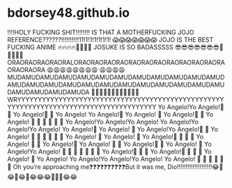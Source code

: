 # bdorsey48.github.io
‼️‼️HOLY FUCKING SHIT‼️‼️‼️‼️ IS THAT A MOTHERFUCKING JOJO REFERENCE??????!!!!!!!!!!11!1!1!1!1!1!1! 😱😱😱😱😱😱😱 JOJO IS THE BEST FUCKING ANIME 🔥🔥🔥🔥💯💯💯💯 JOSUKE IS SO BADASSSSS 😎😎😎😎😎😎😎👊👊👊👊👊 ORAORAORAORAORALORAORAORAORAORAORAORAORAORAORAORAORAORAORAORA 😩😩😩😩😩😩😩😩 😩😩😩😩 MUDAMUDAMUDAMUDAMUDAMUDAMUDAMUDAMUDAMUDAMUDAMUDAMUDAMUDAMUDAMUDAMUDAMUDAMUDAMUDAMUDAMUDAMUDAMUDAMUDAMUDAMUDAMUDA 🤬😡🤬😡🤬😡🤬🤬😡🤬🤬😡WRYYYYYYYYYYYYYYYYYYYYYYYYYYYYYYYYYYYYYYYYYYYYYYYYYYYYYYYYYYYYYYYYYYYYYYYYYYYYYYYYYYYYYY Yo Angelo!Yo Angelo!🗿 🗿 Yo Angelo!🗿 🗿 Yo Angelo! Yo Angelo!🗿 Yo Angelo! 🗿 Yo Angelo!🗿 🗿 Yo Angelo! 🗿 🗿 🗿 🗿 🗿 🗿 Yo Angelo!Yo Angelo!Yo Angelo! Yo Angelo!Yo Angelo!Yo Angelo! Yo Angelo!🗿 Yo Angelo! 🗿 Yo Angelo!Yo Angelo!🗿 🗿 Yo Angelo! 🗿 🗿 🗿 🗿 🗿 🗿 Yo Angelo! 🗿 Yo Angelo! 🗿 Yo Angelo!🗿 🗿 🗿 🗿 Yo Angelo! 🗿 🗿 Yo Angelo!🗿 Yo Angelo! 🗿 🗿 Yo Angelo!🗿 🗿 Yo Angelo! 🗿 Yo Angelo!Yo Angelo! 🗿 🗿 🗿 🗿 🗿 🗿 🗿 Yo Angelo!🗿 🗿 🗿 Yo Angelo!🗿 🗿 🗿 🗿 Yo Angelo! 🗿 Yo Angelo! Yo Angelo!Yo Angelo!Yo Angelo! Yo Angelo! 🗿 🗿 🗿 🗿 🗿 🗿 Oh you’re approaching me❓❓❓❓❓❓❓❓❓❓But it was me, Dio‼️‼️‼️‼️‼️‼️‼️‼️‼️‼️😂🤣😂🤣😂🤣😂😂😂🤣🤣🤣😂😂
